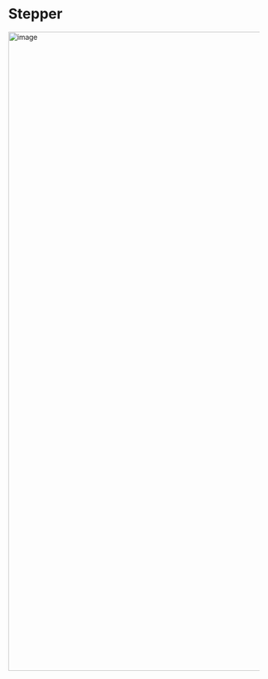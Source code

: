 # Stepper

<img width="1280" alt="image" src="https://user-images.githubusercontent.com/113387032/192886458-c9f16059-6531-4c48-916d-eff2bd8c6a7a.png">



